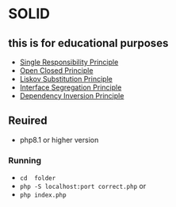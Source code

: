 # SOLID
## this is for educational purposes

- [Single Responsibility Principle](https://github.com/Clever91/solid/tree/master/Single-Responsibility-Principle)
- [Open Closed Principle](https://github.com/Clever91/solid/tree/master/Open-Closed-Principle)
- [Liskov Substitution Principle](https://github.com/Clever91/solid/tree/master/Liskov-Substitution-Principle)
- [Interface Segregation Principle](https://github.com/Clever91/solid/tree/master/Interface-Segregation-Principle)
- [Dependency Inversion Principle](https://github.com/Clever91/solid/tree/master/Dependency-Inversion-Principle)

## Reuired
- php8.1 or higher version 

### Running

- ```cd  folder```
- ```php -S localhost:port correct.php``` or 
- ```php index.php``` 
